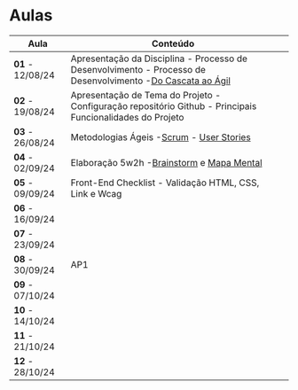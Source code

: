 # Aulas

| Aula                     | Conteúdo                                                                                                                                         |  |
| ------------------------ | ------------------------------------------------------------------------------------------------------------------------------------------------- | - |
| __01__ - 12/08/24 | Apresentação da Disciplina - Processo de Desenvolvimento - Processo de Desenvolvimento -[Do Cascata ao Ágil](../assets/Aulas/CascataAoAgil.docx) |  |
| __02__ - 19/08/24 | Apresentação de Tema do Projeto - Configuração repositório Github - Principais Funcionalidades do Projeto                                    |  |
| __03__ - 26/08/24 | Metodologias Ágeis -[Scrum](/docs/assets/docs/Mapa+do+Scrum+Framework+utilizado+nas+aulas.pdf) - [User Stories](/docs/assets/docs/Scrum.pdf)                                                                                                      |  |
| __04__ - 02/09/24 | Elaboração 5w2h -[Brainstorm](../assets/Aulas/O%20processo%20de brainstorm.pdf) e [Mapa Mental](../assets/Aulas/Mapa%20Mental.pdf)                   |  |
| __05__ - 09/09/24 | Front-End Checklist - Validação HTML, CSS, Link e Wcag                                                                                          |  |
| __06__ - 16/09/24 |                                                                                                                                                   |  |
| __07__ - 23/09/24 |                                                                                                                                                   |  |
| __08__ - 30/09/24 | AP1                                                                                                                                               |  |
| __09__ - 07/10/24 |                                                                                                                                                   |  |
| __10__ - 14/10/24 |                                                                                                                                                   |  |
| __11__ - 21/10/24 |                                                                                                                                                   |  |
| __12__ - 28/10/24 |                                                                                                                                                   |  |
